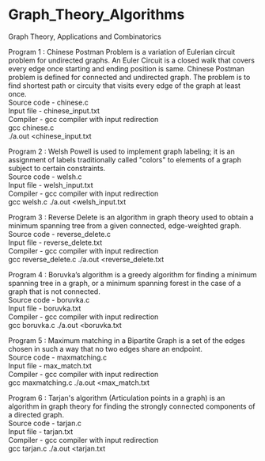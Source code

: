 # Graph_Theory_Algorithms
Graph Theory, Applications and Combinatorics 

Program 1 : Chinese Postman Problem is a variation of Eulerian circuit problem for undirected graphs. An Euler Circuit is a closed walk that covers every edge once starting and ending position is same. Chinese Postman problem is defined for connected and undirected graph. The problem is to find shortest path or circuity that visits every edge of the graph at least once. <br /> 
Source code - chinese.c  <br /> 
Input file - chinese_input.txt <br /> 
Compiler - gcc compiler with input redirection <br /> 
	   gcc chinese.c   
	   ./a.out <chinese_input.txt 

Program 2 : Welsh Powell is used to implement graph labeling; it is an assignment of labels traditionally called "colors" to elements of a graph subject to certain constraints. <br /> 
Source code - welsh.c <br /> 
Input file - welsh_input.txt <br /> 
Compiler - gcc compiler with input redirection <br /> 
	   gcc welsh.c 
	   ./a.out <welsh_input.txt

Program 3 : Reverse Delete is an algorithm in graph theory used to obtain a minimum spanning tree from a given connected, edge-weighted graph. <br /> 
Source code - reverse_delete.c <br /> 
Input file - reverse_delete.txt <br /> 
Compiler - gcc compiler with input redirection <br /> 
	   gcc reverse_delete.c 
	   ./a.out <reverse_delete.txt

Program 4 : Boruvka’s algorithm is a greedy algorithm for finding a minimum spanning tree in a graph, or a minimum spanning forest in the case of a graph that is not connected. <br /> 
Source code - boruvka.c <br /> 
Input file - boruvka.txt <br /> 
Compiler - gcc compiler with input redirection <br /> 
	   gcc boruvka.c 
	   ./a.out <boruvka.txt

Program 5 : Maximum matching in a Bipartite Graph is a set of the edges chosen in such a way that no two edges share an endpoint. <br /> 
Source code - maxmatching.c <br /> 
Input file - max_match.txt <br /> 
Compiler - gcc compiler with input redirection <br /> 
	   gcc maxmatching.c
	   ./a.out <max_match.txt

Program 6 : Tarjan's algorithm (Articulation points in a graph) is an algorithm in graph theory for finding the strongly connected components of a directed graph. <br /> 
Source code - tarjan.c <br /> 
Input file - tarjan.txt <br /> 
Compiler - gcc compiler with input redirection <br /> 
	   gcc tarjan.c 
	   ./a.out <tarjan.txt

